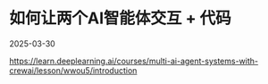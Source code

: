 # 如何让两个AI智能体交互 + 代码
2025-03-30

https://learn.deeplearning.ai/courses/multi-ai-agent-systems-with-crewai/lesson/wwou5/introduction